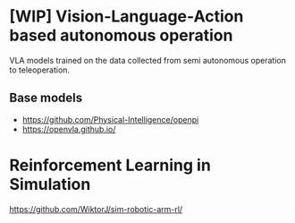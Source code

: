 # [WIP] Vision-Language-Action based autonomous operation

VLA models trained on the data collected from semi autonomous operation to teleoperation.

## Base models

* https://github.com/Physical-Intelligence/openpi
* https://openvla.github.io/


# Reinforcement Learning in Simulation
https://github.com/WiktorJ/sim-robotic-arm-rl/